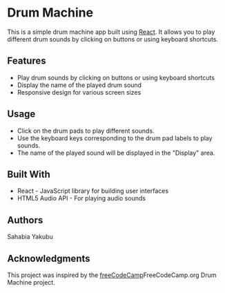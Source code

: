 # Drum Machine

This is a simple drum machine app built using [React](https://reactjs.org/). It allows you to play different drum sounds by clicking on buttons or using keyboard shortcuts.

## Features

- Play drum sounds by clicking on buttons or using keyboard shortcuts
- Display the name of the played drum sound
- Responsive design for various screen sizes

## Usage

- Click on the drum pads to play different sounds.
- Use the keyboard keys corresponding to the drum pad labels to play sounds.
- The name of the played sound will be displayed in the "Display" area.

## Built With

- React - JavaScript library for building user interfaces
- HTML5 Audio API - For playing audio sounds

## Authors

Sahabia Yakubu

## Acknowledgments

This project was inspired by the [freeCodeCamp](https://freecodecamp.org/)FreeCodeCamp.org Drum Machine project.
